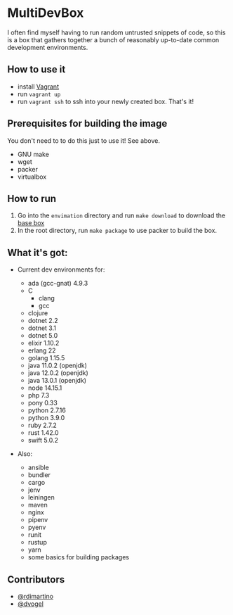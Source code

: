 # MultiDevBox

I often find myself having to run random untrusted snippets of code, so this is
a box that gathers together a bunch of reasonably up-to-date common development
environments.

## How to use it

* install [Vagrant](https://www.vagrantup.com/)
* run `vagrant up`
* run `vagrant ssh` to ssh into your newly created box. That's it!

## Prerequisites for building the image

You don't need to to do this just to use it! See above.

* GNU make
* wget
* packer
* virtualbox

## How to run

1. Go into the `envimation` directory and run `make download` to download the
   [base box](https://app.vagrantup.com/envimation/boxes/ubuntu-xenial)
2. In the root directory, run `make package` to use packer to build the box.

## What it's got:

* Current dev environments for:
  * ada (gcc-gnat) 4.9.3
  * C
      * clang
      * gcc
  * clojure
  * dotnet 2.2
  * dotnet 3.1
  * dotnet 5.0
  * elixir 1.10.2
  * erlang 22
  * golang 1.15.5
  * java 11.0.2 (openjdk)
  * java 12.0.2 (openjdk)
  * java 13.0.1 (openjdk)
  * node 14.15.1
  * php 7.3
  * pony 0.33
  * python 2.7.16
  * python 3.9.0
  * ruby 2.7.2
  * rust 1.42.0
  * swift 5.0.2

* Also:
  * ansible
  * bundler
  * cargo
  * jenv
  * leiningen
  * maven
  * nginx
  * pipenv
  * pyenv
  * runit
  * rustup
  * yarn
  * some basics for building packages

## Contributors

* [@rdimartino](https://github.com/rdimartino)
* [@dvogel](https://github.com/dvogel)
